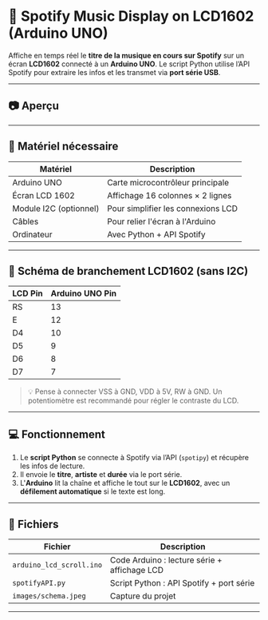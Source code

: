 # 🎵 Spotify Music Display on LCD1602 (Arduino UNO)

Affiche en temps réel le **titre de la musique en cours sur Spotify** sur un écran **LCD1602** connecté à un **Arduino UNO**. Le script Python utilise l’API Spotify pour extraire les infos et les transmet via **port série USB**.

---

## 📷 Aperçu



---

## 🧰 Matériel nécessaire

| Matériel               | Description                          |
|------------------------|--------------------------------------|
| Arduino UNO            | Carte microcontrôleur principale     |
| Écran LCD 1602         | Affichage 16 colonnes × 2 lignes     |
| Module I2C (optionnel) | Pour simplifier les connexions LCD  |
| Câbles                 | Pour relier l'écran à l'Arduino      |
| Ordinateur             | Avec Python + API Spotify            |

---

## 🔌 Schéma de branchement LCD1602 (sans I2C)

| LCD Pin | Arduino UNO Pin |
|---------|------------------|
| RS      | 13               |
| E       | 12               |
| D4      | 10               |
| D5      | 9                |
| D6      | 8                |
| D7      | 7                |

> 💡 Pense à connecter VSS à GND, VDD à 5V, RW à GND. Un potentiomètre est recommandé pour régler le contraste du LCD.

---

## 💻 Fonctionnement

1. Le **script Python** se connecte à Spotify via l’API (`spotipy`) et récupère les infos de lecture.
2. Il envoie le **titre**, **artiste** et **durée** via le port série.
3. L'**Arduino** lit la chaîne et affiche le tout sur le **LCD1602**, avec un **défilement automatique** si le texte est long.

---

## 📂 Fichiers

| Fichier                      | Description                                 |
|-----------------------------|---------------------------------------------|
| `arduino_lcd_scroll.ino`       | Code Arduino : lecture série + affichage LCD |
| `spotifyAPI.py`         | Script Python : API Spotify + port série     |
| `images/schema.jpeg`        | Capture du projet                            |

---

